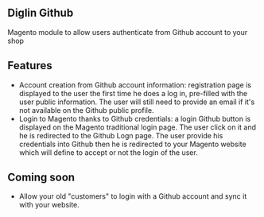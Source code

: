 ## Diglin Github ##
Magento module to allow users authenticate from Github account to your shop

## Features ##

- Account creation from Github account information: registration page is displayed to the user the first time he does a log in, pre-filled with the user public information. The user will still need to provide an email if it's not available on the Github public profile.
- Login to Magento thanks to Github credentials: a login Github button is displayed on the Magento traditional login page. The user click on it and he is redirected to the Github Logn page. The user provide his credentials into Github then he is redirected to your Magento website which will define to accept or not the login of the user.

## Coming soon ##

- Allow your old "customers" to login with a Github account and sync it with your website.